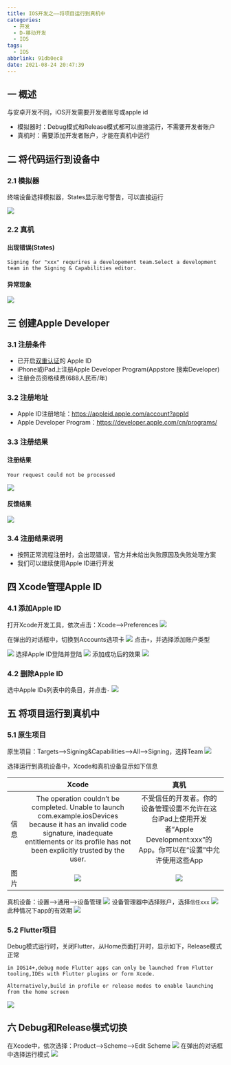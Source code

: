 ```yaml
---
title: IOS开发之——将项目运行到真机中
categories:
  - 开发
  - D-移动开发
  - IOS
tags:
  - IOS
abbrlink: 91db0ec8
date: 2021-08-24 20:47:39
---
```

## 一 概述

与安卓开发不同，iOS开发需要开发者账号或apple id

* 模拟器时：Debug模式和Release模式都可以直接运行，不需要开发者账户
* 真机时：需要添加开发者账户，才能在真机中运行

<!--more-->

## 二 将代码运行到设备中

### 2.1 模拟器

终端设备选择模拟器，States显示账号警告，可以直接运行

![][1]

### 2.2 真机

#### 出现错误(States)

```
Signing for "xxx" requrires a developement team.Select a development team in the Signing & Capabilities editor.
```

#### 异常现象

![][2]

## 三 创建Apple Developer

### 3.1 注册条件

* 已开启[双重认证](https://support.apple.com/zh-cn/HT204915)的 Apple ID
* iPhone或iPad上注册Apple Developer Program(Appstore 搜索Developer)
* 注册会员资格续费(688人民币/年)

### 3.2 注册地址

* Apple ID注册地址：https://appleid.apple.com/account?appId
* Apple Developer Program：https://developer.apple.com/cn/programs/

### 3.3 注册结果

#### 注册结果

```
Your request could not be processed
```

![][3]

#### 反馈结果
![][4]

### 3.4 注册结果说明

* 按照正常流程注册时，会出现错误，官方并未给出失败原因及失败处理方案
* 我们可以继续使用Apple ID进行开发

## 四 Xcode管理Apple ID

### 4.1 添加Apple ID

打开Xcode开发工具，依次点击：Xcode——>Preferences
![][5]

在弹出的对话框中，切换到Accounts选项卡
![][6]
点击`+`，并选择添加账户类型

![][7]
选择Apple ID登陆并登陆
![][8]
添加成功后的效果
![][9]

### 4.2 删除Apple ID

选中Apple IDs列表中的条目，并点击`-`
![][10]

## 五 将项目运行到真机中

### 5.1 原生项目

原生项目：Targets——>Signing&Capabilities——>All——>Signing，选择Team
![][11]

选择运行到真机设备中，Xcode和真机设备显示如下信息

|      |                            Xcode                             |                             真机                             |
| :--: | :----------------------------------------------------------: | :----------------------------------------------------------: |
| 信息 | The operation couldn’t be completed. Unable to launch com.example.iosDevices because it has an invalid code signature, inadequate entitlements or its profile has not been explicitly trusted by the user. | 不受信任的开发者。你的设备管理设置不允许在这台iPad上使用开发者“Apple Development:xxx”的App。你可以在“设置”中允许使用这些App |
| 图片 |                           ![][12]                            |                           ![][13]                            |

真机设备：设置——>通用——>设备管理
![][14]
设备管理器中选择账户，选择`信任xxx`
![][15]
此种情况下app的有效期
![][16]

### 5.2 Flutter项目

Debug模式运行时，关闭Flutter，从Home页面打开时，显示如下，Release模式正常

```
in IOS14+,debug mode Flutter apps can only be launched from Flutter tooling,IDEs with Flutter plugins or form Xcode.

Alternatively,build in profile or release modes to enable launching from the home screen
```
![][17]

## 六 Debug和Release模式切换

在Xcode中，依次选择：Product——>Scheme——>Edit Scheme
![][18]
在弹出的对话框中选择运行模式
![][19]



[1]:https://cdn.staticaly.com/gh/PGzxc/CDN/master/blog-ios/ios-devices-monitor-state.png
[2]:https://cdn.staticaly.com/gh/PGzxc/CDN/master/blog-ios/ios-devices-state-error.png
[3]:https://cdn.staticaly.com/gh/PGzxc/CDN/master/blog-ios/ios-devices-program-error.png
[4]:https://cdn.staticaly.com/gh/PGzxc/CDN/master/blog-ios/ios-devices-regist-error-apple-response.png
[5]:https://cdn.staticaly.com/gh/PGzxc/CDN/master/blog-ios/ios-devices-addid-xocde-preference.png
[6]:https://cdn.staticaly.com/gh/PGzxc/CDN/master/blog-ios/ios-devices-addid-xocde-accounts.png
[7]:https://cdn.staticaly.com/gh/PGzxc/CDN/master/blog-ios/ios-devices-addid-xocde-add.png
[8]:https://cdn.staticaly.com/gh/PGzxc/CDN/master/blog-ios/ios-devices-addid-xocde-appleid.png
[9]:https://cdn.staticaly.com/gh/PGzxc/CDN/master/blog-ios/ios-devices-addid-xocde-added.png
[10]:https://cdn.staticaly.com/gh/PGzxc/CDN/master/blog-ios/ios-devices-addid-xocde-delete.png
[11]:https://cdn.staticaly.com/gh/PGzxc/CDN/master/blog-ios/ios-devices-normalrun-add-team.png
[12]:https://cdn.staticaly.com/gh/PGzxc/CDN/master/blog-ios/ios-devices-normalrun-xcode-info.png
[13]:https://cdn.staticaly.com/gh/PGzxc/CDN/master/blog-ios/ios-devices-normalrun-device-info.png
[14]:https://cdn.staticaly.com/gh/PGzxc/CDN/master/blog-ios/ios-devices-normalrun-setting-manager.png
[15]:https://cdn.staticaly.com/gh/PGzxc/CDN/master/blog-ios/ios-devices-normalrun-account-belive.png
[16]:https://cdn.staticaly.com/gh/PGzxc/CDN/master/blog-ios/ios-devices-normalrun-expried.png
[17]:https://cdn.staticaly.com/gh/PGzxc/CDN/master/blog-ios/ios-devices-flutterrun-info.png
[18]:https://cdn.staticaly.com/gh/PGzxc/CDN/master/blog-ios/ios-devices-model-product-sheme.png
[19]:https://cdn.staticaly.com/gh/PGzxc/CDN/master/blog-ios/ios-devices-model-product-sheme-select.png
